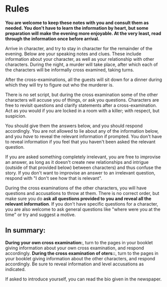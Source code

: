 

# Rules

**You are welcome to keep these notes with you and consult them as needed. You don't have to learn the information by heart, but some preparation will make the evening more enjoyable. At the very least, read through the information once before arrival.**

Arrive in character, and try to stay in character for the remainder of the evening.
Below are your speaking notes and clues.
These include information about your character, as well as your relationship with other characters.
During the night, a murder will take place, after which each of the characters will be informally cross examined, taking turns.

After the cross-examinations, all the guests will sit down for a dinner during which they will try to figure out who the murderer is.

There is no set script, but during the cross examination some of the other characters will accuse you of things, or ask you questions. Characters are free to revisit questions and clarify statements after a cross-examination.
Act as you would if you are locked in a room with a killer; with respect, but suspicion.

You should give them the answers below, and you should respond accordingly.
You are not allowed to lie about any of the information below, and you _have_ to reveal the relevant information if prompted. You don't have to reveal information if you feel that you haven't been asked the relevant question.

If you are asked something completely irrelevant, you are free to improvise an answer, as long as it doesn't create new relationships and intrigue (outside of that provided below) between characters) and thus confuse the story. If you don't want to improvise an answer to an irrelevant question, respond with "I don't see how that is relevant".

During the cross examinations of the other characters, you will have questions and accusations to throw at them. There is no correct order, but make sure you do **ask all questions provided to you and reveal all the relevant information**. If you don't have specific questions for a character, you are also welcome to ask general questions like "where were you at the time" or try and suggest a motive.

## In summary:
**During your own cross examination:**, turn to the pages in your booklet giving information about your own cross examination, and respond accordingly.
**During the cross examination of oters::**, turn to the pages in your booklet giving information about the other characters, and respond accordingly. Be sure to reveal information and level accusations as indicated. 

If asked to introduce yourself, you can read the bio given in the newspaper.

